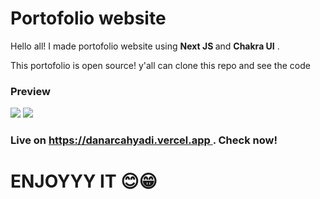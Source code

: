 <h1>Portofolio website</h1>
<p>Hello all! I made portofolio website using <strong> Next JS </strong> and <strong> Chakra UI</strong> .</p
                                                                      >
<p>This portofolio is open source! y'all can clone this repo and see the code</p>

<h3>Preview</h3>
<img src="https://user-images.githubusercontent.com/110749286/270150369-7a5ed22d-8be9-44a8-9012-ce2d52c515c6.png">
<img src="https://user-images.githubusercontent.com/110749286/270150475-5985c8fe-9249-48b0-9535-01e5694667bc.png">

<h3>Live on <a href="https://danarcahyadi.vercel.app "> https://danarcahyadi.vercel.app </a>. Check now!</h3>

<h1>ENJOYYY IT 😊😁</h1>
